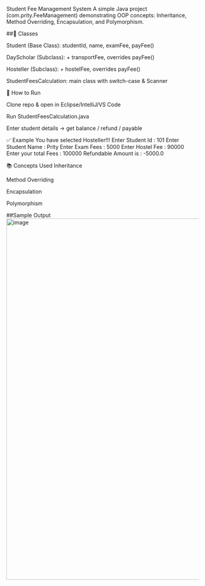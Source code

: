 Student Fee Management System
A simple Java project (com.prity.FeeManagement) demonstrating OOP concepts: Inheritance, Method Overriding, Encapsulation, and Polymorphism. 


##📌 Classes

Student (Base Class): studentId, name, examFee, payFee()

DayScholar (Subclass): + transportFee, overrides payFee()

Hosteller (Subclass): + hostelFee, overrides payFee()

StudentFeesCalculation: main class with switch-case & Scanner

🚀 How to Run

Clone repo & open in Eclipse/IntelliJ/VS Code

Run StudentFeesCalculation.java

Enter student details → get balance / refund / payable

✅ Example
You have selected Hosteller!!!
Enter Student Id :
101 Enter Student Name : 
Prity Enter Exam Fees : 
5000 Enter Hostel Fee :
90000 Enter your total Fees : 
100000 Refundable Amount is : -5000.0



📚 Concepts Used
Inheritance

Method Overriding

Encapsulation

Polymorphism

##Sample Output 
<img width="1917" height="947" alt="image" src="https://github.com/user-attachments/assets/ae7170b0-c042-440e-9417-6d08a23fd82e" />
